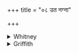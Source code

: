 +++
title = "०८ उत नग्ना"

+++

<details><summary>Whitney</summary>

### Translation
8. Likewise, greatly making thyself naked, thou fastenest on (*sac*) a  
person in dreams, O niggard, baffling the plan and design of a man  
(*púruṣa*).

### Notes
It seems as if *nagnā bobhuvatī* were the equivalent of *mahānagnī  
bhavantī* 'becoming a wanton,' the intensive element being shifted from  
the adjective to the verb. The *pada*-text reads *svapna-yā́*, by Prāt.  
iv. 30.
</details>

<details><summary>Griffith</summary>

Oft, coming as a naked girl thou hauntest people in their sleep, Baffling the thought, Arati! and the firm intention of a man.
</details>
